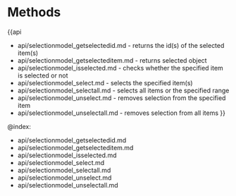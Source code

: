 Methods
=======

{{api
- api/selectionmodel_getselectedid.md - returns the id(s) of the selected item(s)
- api/selectionmodel_getselecteditem.md - returns selected object
- api/selectionmodel_isselected.md - checks whether the specified item is selected or not
- api/selectionmodel_select.md - selects the specified item(s)
- api/selectionmodel_selectall.md - selects all items or the specified range
- api/selectionmodel_unselect.md - removes selection from the specified item
- api/selectionmodel_unselectall.md - removes selection from all items
}}

@index:
- api/selectionmodel_getselectedid.md
- api/selectionmodel_getselecteditem.md
- api/selectionmodel_isselected.md
- api/selectionmodel_select.md
- api/selectionmodel_selectall.md
- api/selectionmodel_unselect.md
- api/selectionmodel_unselectall.md


